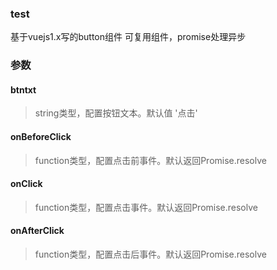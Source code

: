 ### test
基于vuejs1.x写的button组件
可复用组件，promise处理异步

### 参数
#### btntxt
> string类型，配置按钮文本。默认值 '点击'

#### onBeforeClick
>function类型，配置点击前事件。默认返回Promise.resolve

#### onClick
>function类型，配置点击事件。默认返回Promise.resolve

#### onAfterClick
>function类型，配置点击后事件。默认返回Promise.resolve
